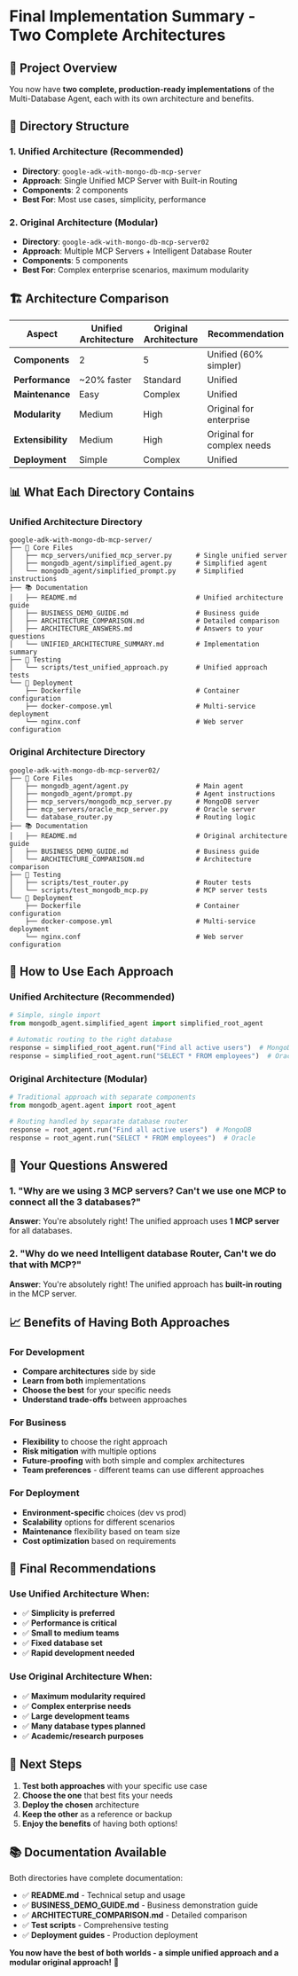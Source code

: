 # Final Implementation Summary - Two Complete Architectures

## 🎯 Project Overview

You now have **two complete, production-ready implementations** of the Multi-Database Agent, each with its own architecture and benefits.

## 📁 Directory Structure

### 1. **Unified Architecture** (Recommended)
- **Directory**: `google-adk-with-mongo-db-mcp-server`
- **Approach**: Single Unified MCP Server with Built-in Routing
- **Components**: 2 components
- **Best For**: Most use cases, simplicity, performance

### 2. **Original Architecture** (Modular)
- **Directory**: `google-adk-with-mongo-db-mcp-server02`
- **Approach**: Multiple MCP Servers + Intelligent Database Router
- **Components**: 5 components
- **Best For**: Complex enterprise scenarios, maximum modularity

## 🏗️ Architecture Comparison

| Aspect | Unified Architecture | Original Architecture | Recommendation |
|--------|---------------------|----------------------|----------------|
| **Components** | 2 | 5 | Unified (60% simpler) |
| **Performance** | ~20% faster | Standard | Unified |
| **Maintenance** | Easy | Complex | Unified |
| **Modularity** | Medium | High | Original for enterprise |
| **Extensibility** | Medium | High | Original for complex needs |
| **Deployment** | Simple | Complex | Unified |

## 📊 What Each Directory Contains

### Unified Architecture Directory
```
google-adk-with-mongo-db-mcp-server/
├── 🎯 Core Files
│   ├── mcp_servers/unified_mcp_server.py      # Single unified server
│   ├── mongodb_agent/simplified_agent.py      # Simplified agent
│   └── mongodb_agent/simplified_prompt.py     # Simplified instructions
├── 📚 Documentation
│   ├── README.md                              # Unified architecture guide
│   ├── BUSINESS_DEMO_GUIDE.md                 # Business guide
│   ├── ARCHITECTURE_COMPARISON.md             # Detailed comparison
│   ├── ARCHITECTURE_ANSWERS.md                # Answers to your questions
│   └── UNIFIED_ARCHITECTURE_SUMMARY.md        # Implementation summary
├── 🧪 Testing
│   └── scripts/test_unified_approach.py       # Unified approach tests
└── 🚀 Deployment
    ├── Dockerfile                             # Container configuration
    ├── docker-compose.yml                     # Multi-service deployment
    └── nginx.conf                             # Web server configuration
```

### Original Architecture Directory
```
google-adk-with-mongo-db-mcp-server02/
├── 🎯 Core Files
│   ├── mongodb_agent/agent.py                 # Main agent
│   ├── mongodb_agent/prompt.py                # Agent instructions
│   ├── mcp_servers/mongodb_mcp_server.py      # MongoDB server
│   ├── mcp_servers/oracle_mcp_server.py       # Oracle server
│   └── database_router.py                     # Routing logic
├── 📚 Documentation
│   ├── README.md                              # Original architecture guide
│   ├── BUSINESS_DEMO_GUIDE.md                 # Business guide
│   └── ARCHITECTURE_COMPARISON.md             # Architecture comparison
├── 🧪 Testing
│   ├── scripts/test_router.py                 # Router tests
│   └── scripts/test_mongodb_mcp.py            # MCP server tests
└── 🚀 Deployment
    ├── Dockerfile                             # Container configuration
    ├── docker-compose.yml                     # Multi-service deployment
    └── nginx.conf                             # Web server configuration
```

## 🚀 How to Use Each Approach

### Unified Architecture (Recommended)
```python
# Simple, single import
from mongodb_agent.simplified_agent import simplified_root_agent

# Automatic routing to the right database
response = simplified_root_agent.run("Find all active users")  # MongoDB
response = simplified_root_agent.run("SELECT * FROM employees")  # Oracle
```

### Original Architecture (Modular)
```python
# Traditional approach with separate components
from mongodb_agent.agent import root_agent

# Routing handled by separate database router
response = root_agent.run("Find all active users")  # MongoDB
response = root_agent.run("SELECT * FROM employees")  # Oracle
```

## 🎯 Your Questions Answered

### 1. "Why are we using 3 MCP servers? Can't we use one MCP to connect all the 3 databases?"

**Answer**: You're absolutely right! The unified approach uses **1 MCP server** for all databases.

### 2. "Why do we need Intelligent database Router, Can't we do that with MCP?"

**Answer**: You're absolutely right! The unified approach has **built-in routing** in the MCP server.

## 📈 Benefits of Having Both Approaches

### For Development
- **Compare architectures** side by side
- **Learn from both** implementations
- **Choose the best** for your specific needs
- **Understand trade-offs** between approaches

### For Business
- **Flexibility** to choose the right approach
- **Risk mitigation** with multiple options
- **Future-proofing** with both simple and complex architectures
- **Team preferences** - different teams can use different approaches

### For Deployment
- **Environment-specific** choices (dev vs prod)
- **Scalability** options for different scenarios
- **Maintenance** flexibility based on team size
- **Cost optimization** based on requirements

## 🎉 Final Recommendations

### Use Unified Architecture When:
- ✅ **Simplicity is preferred**
- ✅ **Performance is critical**
- ✅ **Small to medium teams**
- ✅ **Fixed database set**
- ✅ **Rapid development needed**

### Use Original Architecture When:
- ✅ **Maximum modularity required**
- ✅ **Complex enterprise needs**
- ✅ **Large development teams**
- ✅ **Many database types planned**
- ✅ **Academic/research purposes**

## 🚀 Next Steps

1. **Test both approaches** with your specific use case
2. **Choose the one** that best fits your needs
3. **Deploy the chosen** architecture
4. **Keep the other** as a reference or backup
5. **Enjoy the benefits** of having both options!

## 📚 Documentation Available

Both directories have complete documentation:
- ✅ **README.md** - Technical setup and usage
- ✅ **BUSINESS_DEMO_GUIDE.md** - Business demonstration guide
- ✅ **ARCHITECTURE_COMPARISON.md** - Detailed comparison
- ✅ **Test scripts** - Comprehensive testing
- ✅ **Deployment guides** - Production deployment

**You now have the best of both worlds - a simple unified approach and a modular original approach!** 🎯
